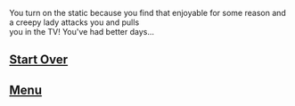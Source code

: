 You turn on the static because you find that enjoyable 
for some reason and a creepy lady attacks you and pulls  
you in the TV! You've had better days...

[Start Over](beginning.md)
---
[Menu](../README.md)
---
